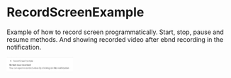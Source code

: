 # RecordScreenExample

Example of how to record screen programmatically. Start, stop, pause and resume methods. And showing recorded video after ebnd recording in the notification. 

<img src=https://github.com/dajver/RecordScreenExample/blob/master/images/notification.png width=150 />
